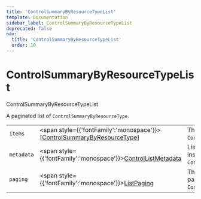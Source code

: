 ```yaml
---
title: 'ControlSummaryByResourceTypeList'
template: Documentation
sidebar_label: ControlSummaryByResourceTypeList
deprecated: false
nav:
  title: 'ControlSummaryByResourceTypeList'
  order: 10
---
```


# ControlSummaryByResourceTypeList

<div style={{'fontFamily':'monospace'}}><span style={{'fontSize':'1.5rem','fontWeight':500}}>ControlSummaryByResourceTypeList</span></div>



A paginated list of `ControlSummaryByResourceType`.

| | | |
| -- | -- | -- |
| `items` | <span style={{'fontFamily':'monospace'}}>[<a href="/guardrails/docs/reference/graphql/object/ControlSummaryByResourceType">ControlSummaryByResourceType</a>]</span> | The `items` for this page of `ControlSummaryByResourceTypeList`. |
| `metadata` | <span style={{'fontFamily':'monospace'}}><a href="/guardrails/docs/reference/graphql/object/ControlListMetadata">ControlListMetadata</a></span> | List metadata information for the instance of `ControlSummaryByResourceTypeList`. |
| `paging` | <span style={{'fontFamily':'monospace'}}><a href="/guardrails/docs/reference/graphql/object/ListPaging">ListPaging</a></span> | The `paging` information for this page of `ControlSummaryByResourceTypeList`. |